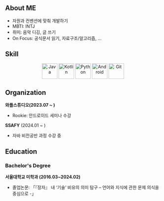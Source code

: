 ## About ME

  - 자원과 컨벤션에 맞춰 개발하기
  - MBTI: INTJ
  - 취미: 음악 디깅, 글 쓰기
  - On Focus: 공식문서 읽기, 자료구조/알고리즘, ...

## Skill


<p align="center"> <img src="https://user-images.githubusercontent.com/25181517/117201156-9a724800-adec-11eb-9a9d-3cd0f67da4bc.png" width="50px" height="50px" title="Java" style="display: inline-block"> </img> <img src="https://user-images.githubusercontent.com/25181517/185062810-7ee0c3d2-17f2-4a98-9d8a-a9576947692b.png" width="50px" height="50px" title="Kotlin" style="display: inline-block"></img> <img src="https://user-images.githubusercontent.com/25181517/183423507-c056a6f9-1ba8-4312-a350-19bcbc5a8697.png" width="50px" height="50px" title="Python" style="display: inline-block"></img> <img src="https://user-images.githubusercontent.com/25181517/117269608-b7dcfb80-ae58-11eb-8e66-6cc8753553f0.png" width="50px" height="50px" title="Android" style="display: inline-block"></img> <img src="https://user-images.githubusercontent.com/25181517/192108372-f71d70ac-7ae6-4c0d-8395-51d8870c2ef0.png" width="50px" height="50px" title="Git" style="display: inline-block"></img> </p>


## Organization
**와플스튜디오(2023.07 ~ )**

- Rookie: 안드로이드 세미나 수강

**SSAFY** (2024.01 ~ )

- 자바 비전공반 과정 수강 중

## Education

### Bachelor's Degree

**서울대학교 미학과 (2016.03~2024.02)**
- 졸업논문: 「『장자』 내 ‘기술’ 비유의 의미 탐구 – 언어와 지식에 관한 문제 의식을 중심으로 -」